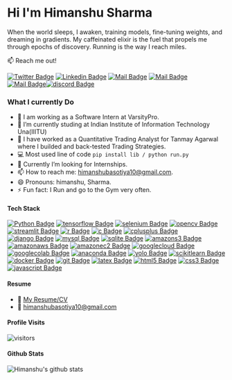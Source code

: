 # Hi I'm Himanshu Sharma 


When the world sleeps, I awaken, training models, fine-tuning weights, and dreaming in gradients. My caffeinated elixir is the fuel that propels me through epochs of discovery. Running is the way I reach miles. 

:mailbox: Reach me out!

[![Twitter Badge](https://img.shields.io/badge/-@h__sharma-1ca0f1?style=flat&labelColor=1ca0f1&logo=twitter&logoColor=white&link=https://twitter.com/h__sharma)](https://twitter.com/h__sharma) [![Linkedin Badge](https://img.shields.io/badge/-himanshu-0e76a8?style=flat&labelColor=0e76a8&logo=linkedin&logoColor=white)](https://www.linkedin.com/in/himanshu-sharma-b0716b162/) [![Mail Badge](https://img.shields.io/badge/-@hiiimanshu_sharma-e84393?style=flat&labelColor=e84393&logo=instagram&logoColor=white)](https://instagram.com/hiiimanshu_sharma) [![Mail Badge](https://img.shields.io/badge/-himanshu-c0392b?style=flat&labelColor=c0392b&logo=gmail&logoColor=white)](mailto:himanshubasotiya10@gmail.com)[![Mail Badge](https://img.shields.io/badge/-himanshu-181717?style=flat&labelColor=181717&logo=github&logoColor=white)](#181717)[![discord Badge](https://img.shields.io/badge/-himanshu_shrma-5865F2?style=flat&labelColor=181717&logo=discord&logoColor=white)](#5865F2)

<!-- TODO: Add last video link -->

### What I currently Do

- 🔭 I am working as a Software Intern at VarsityPro.
- 🏫 I’m currently studing at Indian Institute of Information Technology Una(IIITU)
- 🔭 I have worked as a Quantitative Trading Analyst for Tanmay Agarwal where I builded and back-tested Trading Strategies.
- :computer: Most used line of code `pip install lib / python run.py`
- 🤔 Currently I’m looking for Internships.
- 📫 How to reach me: himanshubasotiya10@gmail.com.
- 😄 Pronouns: himanshu, Sharma.
- ⚡ Fun fact: I Run and go to the Gym very often.

#### Tech Stack

<!-- TODO: Make technologies links takes you to repositories -->

[![Python Badge](https://img.shields.io/badge/-Python-3776AB?style=for-the-badge&labelColor=black&logo=Python&logoColor=3776AB)](#) [![tensorflow Badge](https://img.shields.io/badge/-tensorflow-FF6F00?style=for-the-badge&labelColor=black&logo=tensorflowt&logoColor=FF6F00)](#) [![selenium Badge](https://img.shields.io/badge/-selenium-43B02A?style=for-the-badge&labelColor=black&logo=selenium&logoColor=43B02A)](#) [![opencv Badge](https://img.shields.io/badge/-opencv-5C3EE8?style=for-the-badge&labelColor=black&logo=opencv&logoColor=5C3EE8)](#) [![streamlit Badge](https://img.shields.io/badge/-streamlit-FF4B4B?style=for-the-badge&labelColor=black&logo=streamlit&logoColor=FF4B4B)](#) [![r Badge](https://img.shields.io/badge/-r-276DC3?style=for-the-badge&labelColor=black&logo=r&logoColor=276DC3)](#) [![c Badge](https://img.shields.io/badge/-c-A8B9CC?style=for-the-badge&labelColor=black&logo=c&logoColor=A8B9CC)](#)
[![cplusplus Badge](https://img.shields.io/badge/-c++-00599C?style=for-the-badge&labelColor=black&logo=cplusplus&logoColor=00599C)](#) [![django Badge](https://img.shields.io/badge/-django-092E20?style=for-the-badge&labelColor=black&logo=django&logoColor=092E20)](#) [![mysql Badge](https://img.shields.io/badge/-mysql-4479A1?style=for-the-badge&labelColor=black&logo=mysql&logoColor=4479A1)](#) [![sqlite Badge](https://img.shields.io/badge/-sqlite-003B57?style=for-the-badge&labelColor=black&logo=sqlite&logoColor=003B57)](#) [![amazons3 Badge](https://img.shields.io/badge/-amazons3-569A31?style=for-the-badge&labelColor=black&logo=amazons3&logoColor=569A31)](#) [![amazonaws Badge](https://img.shields.io/badge/-amazonaws-232F3E?style=for-the-badge&labelColor=black&logo=amazonaws&logoColor=232F3E)](#) [![amazonec2 Badge](https://img.shields.io/badge/-amazonec2-FF9900?style=for-the-badge&labelColor=black&logo=amazonec2&logoColor=FF9900)](#) [![googlecloud Badge](https://img.shields.io/badge/-googlecloud-4285F4?style=for-the-badge&labelColor=black&logo=googlecloud&logoColor=4285F4)](#) [![googlecolab Badge](https://img.shields.io/badge/-googlecolab-276DC3?style=for-the-F9AB00badge&labelColor=black&logo=googlecolab&logoColor=F9AB00)](#) [![anaconda Badge](https://img.shields.io/badge/-anaconda-44A833?style=for-the-badge&labelColor=black&logo=anaconda&logoColor=44A833)](#) [![yolo Badge](https://img.shields.io/badge/-yolo-00FFFF?style=for-the-badge&labelColor=black&logo=yolo&logoColor=00FFFF)](#) [![scikitlearn Badge](https://img.shields.io/badge/-scikitlearn-F7931E?style=for-the-badge&labelColor=black&logo=scikitlearn&logoColor=F7931E)](#) [![docker Badge](https://img.shields.io/badge/-docker-2496ED?style=for-the-badge&labelColor=black&logo=docker&logoColor=2496ED)](#) [![git Badge](https://img.shields.io/badge/-git-F05032?style=for-the-badge&labelColor=black&logo=git&logoColor=F05032)](#) [![latex Badge](https://img.shields.io/badge/-latex-008080?style=for-the-badge&labelColor=black&logo=latex&logoColor=008080)](#) [![html5 Badge](https://img.shields.io/badge/-html5-E34F26?style=for-the-badge&labelColor=black&logo=html5&logoColor=E34F26)](#) [![css3 Badge](https://img.shields.io/badge/-css-1572B6?style=for-the-badge&labelColor=black&logo=css3&logoColor=1572B6)](#) [![javascript Badge](https://img.shields.io/badge/-javascript-F7DF1E?style=for-the-badge&labelColor=black&logo=javascript&logoColor=F7DF1E)](#)




#### Resume
- :paperclip: [My Resume/CV]([[https://github.com/ipenywis/ipenywis/blob/master/resumes/resume%20v1.0.pdf](https://drive.google.com/file/d/1eiwAoJ4qbklVSkbvNKZhsfQ5xV35plAU/view?usp=sharing)])
- :email: himanshubasotiya10@gmail.com


#### Profile Visits 

![visitors](https://visitor-badge.glitch.me/badge?page_id=hiiimanshusharma.hiiimanshusharma&left_color=green&right_color=red)

#### Github Stats

![Himanshu's github stats](https://github-readme-stats.vercel.app/api?username=hiiimanshusharma&count_private=true&theme=tokyonight&hide=contribs,prs)

</details>


